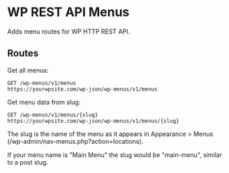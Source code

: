 # WP REST API Menus
Adds menu routes for WP HTTP REST API.

## Routes
Get all menus:

    GET /wp-menus/v1/menus
    https://yourwpsite.com/wp-json/wp-menus/v1/menus
    
Get menu data from slug:

    GET /wp-menus/v1/menus/{slug}
    https://yourwpsite.com/wp-json/wp-menus/v1/menus/{slug}

The slug is the name of the menu as it appears in Appearance > Menus (/wp-admin/nav-menus.php?action=locations). 

If your menu name is "Main Menu" the slug would be "main-menu", similar to a post slug.